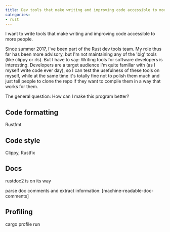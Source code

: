 ```yaml
---
title: Dev tools that make writing and improving code accessible to more people
categories:
- rust
---
```

I want to write tools
that make writing and improving code
accessible to more people.

Since summer 2017,
I've been part of the Rust dev tools team.
My role thus far has been more advisory,
but I'm not maintaining any of the 'big' tools
(like clippy or rls).
But I have to say:
Writing tools for software developers is interesting.
Developers are a target audience I'm quite familiar with
(as I myself write code ever day),
so I can test the usefulness of these tools on myself,
while at the same time
it's totally fine not to polish them much
and just tell people to clone the repo
if they want to compile them in a way that works for them.

The general question: How can I make this program better?

## Code formatting

Rustfmt

## Code style

Clippy, Rustfix

## Docs

rustdoc2 is on its way

parse doc comments and extract information: [machine-readable-doc-comments]

## Profiling

cargo profile run 